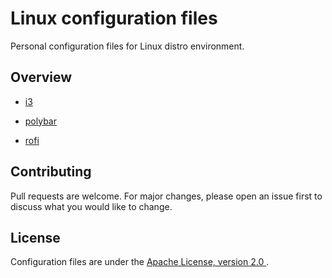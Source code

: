# Linux configuration files

Personal configuration files for Linux distro environment.

## Overview

* [i3]()

* [polybar]()

* [rofi]()


## Contributing

Pull requests are welcome. For major changes, please open an issue first to discuss what you would like to change.

## License

Configuration files are under the [Apache License, version 2.0 ]().